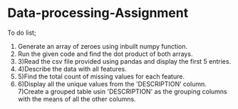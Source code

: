 # Data-processing-Assignment

To do list;

1) Generate an array of zeroes using inbuilt numpy function.
2) Run the given code and find the dot product of both arrays.
3) 3)Read the csv file provided using pandas and display the first 5 entries.
4) 4)Describe the data with all features.
5) 5)Find the total count of missing values for each feature.
6) 6)Display all the unique values from the 'DESCRIPTION’ column. 
7)Create a grouped table usin 'DESCRIPTION' as the grouping columns with the means of all the other columns.
